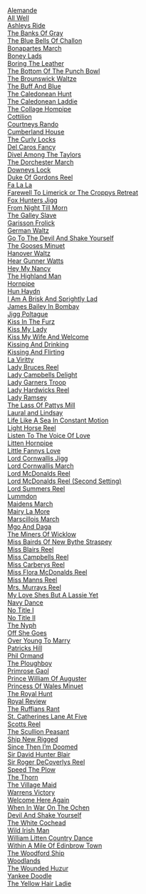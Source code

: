 
<a href='tune/alemande'>Alemande</a><br>
<a href='tune/all-well'>All Well</a><br>
<a href='tune/ashleys-ride'>Ashleys Ride</a><br>
<a href='tune/the-banks-of-gray'>The Banks Of Gray</a><br>
<a href='tune/the-blue-bells-of-challon'>The Blue Bells Of Challon</a><br>
<a href='tune/bonapartes-march'>Bonapartes March</a><br>
<a href='tune/boney-lads'>Boney Lads</a><br>
<a href='tune/boring-the-leather'>Boring The Leather</a><br>
<a href='tune/the-bottom-of-the-punch-bowl'>The Bottom Of The Punch Bowl</a><br>
<a href='tune/the-brounswick-waltze'>The Brounswick Waltze</a><br>
<a href='tune/the-buff-and-blue'>The Buff And Blue</a><br>
<a href='tune/the-caledonean-hunt'>The Caledonean Hunt</a><br>
<a href='tune/the-caledonean-laddie'>The Caledonean Laddie</a><br>
<a href='tune/the-collage-hompipe'>The Collage Hompipe</a><br>
<a href='tune/cottilion'>Cottilion</a><br>
<a href='tune/courtneys-rando'>Courtneys Rando</a><br>
<a href='tune/cumberland-house'>Cumberland House</a><br>
<a href='tune/the-curly-locks'>The Curly Locks</a><br>
<a href='tune/del-caros-fancy'>Del Caros Fancy</a><br>
<a href='tune/divel-among-the-taylors'>Divel Among The Taylors</a><br>
<a href='tune/the-dorchester-march'>The Dorchester March</a><br>
<a href='tune/downeys-lock'>Downeys Lock</a><br>
<a href='tune/duke-of-gordons-reel'>Duke Of Gordons Reel</a><br>
<a href='tune/fa-la-la'>Fa La La</a><br>
<a href='tune/farewell-to-limerick-or-the-croppys-retreat'>Farewell To Limerick or The Croppys Retreat</a><br>
<a href='tune/fox-hunters-jigg'>Fox Hunters Jigg</a><br>
<a href='tune/from-night-till-morn'>From Night Till Morn</a><br>
<a href='tune/the-galley-slave'>The Galley Slave</a><br>
<a href='tune/garisson-frolick'>Garisson Frolick</a><br>
<a href='tune/german-waltz'>German Waltz</a><br>
<a href='tune/go-to-the-devil-and-shake-yourself'>Go To The Devil And Shake Yourself</a><br>
<a href='tune/the-gooses-minuet'>The Gooses Minuet</a><br>
<a href='tune/hanover-waltz'>Hanover Waltz</a><br>
<a href='tune/hear-gunner-watts'>Hear Gunner Watts</a><br>
<a href='tune/hey-my-nancy'>Hey My Nancy</a><br>
<a href='tune/the-highland-man'>The Highland Man</a><br>
<a href='tune/hornpipe'>Hornpipe</a><br>
<a href='tune/hun-haydn'>Hun Haydn</a><br>
<a href='tune/i-am-a-brisk-and-sprightly-lad'>I Am A Brisk And Sprightly Lad</a><br>
<a href='tune/james-bailey-in-bombay'>James Bailey In Bombay</a><br>
<a href='tune/jigg-poltague'>Jigg Poltague</a><br>
<a href='tune/kiss-in-the-furz'>Kiss In The Furz</a><br>
<a href='tune/kiss-my-lady'>Kiss My Lady</a><br>
<a href='tune/kiss-my-wife-and-welcome'>Kiss My Wife And Welcome</a><br>
<a href='tune/kissing-and-drinking'>Kissing And Drinking</a><br>
<a href='tune/kissing-and-flirting'>Kissing And Flirting</a><br>
<a href='tune/la-viritty'>La Viritty</a><br>
<a href='tune/lady-bruces-reel'>Lady Bruces Reel</a><br>
<a href='tune/lady-campbells-delight'>Lady Campbells Delight</a><br>
<a href='tune/lady-garners-troop'>Lady Garners Troop</a><br>
<a href='tune/lady-hardwicks-reel'>Lady Hardwicks Reel</a><br>
<a href='tune/lady-ramsey'>Lady Ramsey</a><br>
<a href='tune/the-lass-of-pattys-mill'>The Lass Of Pattys Mill</a><br>
<a href='tune/laural-and-lindsay'>Laural and Lindsay</a><br>
<a href='tune/life-like-a-sea-in-constant-motion'>Life Like A Sea In Constant Motion</a><br>
<a href='tune/light-horse-reel'>Light Horse Reel</a><br>
<a href='tune/listen-to-the-voice-of-love'>Listen To The Voice Of Love</a><br>
<a href='tune/litten-hornpipe'>Litten Hornpipe</a><br>
<a href='tune/little-fannys-love'>Little Fannys Love</a><br>
<a href='tune/lord-cornwallis-jigg'>Lord Cornwallis Jigg</a><br>
<a href='tune/lord-cornwallis-march'>Lord Cornwallis March</a><br>
<a href='tune/lord-mcdonalds-reel'>Lord McDonalds Reel</a><br>
<a href='tune/lord-mcdonalds-reel-second-setting'>Lord McDonalds Reel (Second Setting)</a><br>
<a href='tune/lord-summers-reel'>Lord Summers Reel</a><br>
<a href='tune/lummdon'>Lummdon</a><br>
<a href='tune/maidens-march'>Maidens March</a><br>
<a href='tune/mairy-la-more'>Mairy La More</a><br>
<a href='tune/marscillois-march'>Marscillois March</a><br>
<a href='tune/mgo-and-daga'>Mgo And Daga</a><br>
<a href='tune/the-miners-of-wicklow'>The Miners Of Wicklow</a><br>
<a href='tune/miss-bairds-of-new-bythe-straspey'>Miss Bairds Of New Bythe Straspey</a><br>
<a href='tune/miss-blairs-reel'>Miss Blairs Reel</a><br>
<a href='tune/miss-campbells-reel'>Miss Campbells Reel</a><br>
<a href='tune/miss-carberys-reel'>Miss Carberys Reel</a><br>
<a href='tune/miss-flora-mcdonalds-reel'>Miss Flora McDonalds Reel</a><br>
<a href='tune/miss-manns-reel'>Miss Manns Reel</a><br>
<a href='tune/mrs-murrays-reel'>Mrs. Murrays Reel</a><br>
<a href='tune/my-love-shes-but-a-lassie-yet'>My Love Shes But A Lassie Yet</a><br>
<a href='tune/navy-dance'>Navy Dance</a><br>
<a href='tune/no-title-i'>No Title I</a><br>
<a href='tune/no-title-ii'>No Title II</a><br>
<a href='tune/the-nyph'>The Nyph</a><br>
<a href='tune/off-she-goes'>Off She Goes</a><br>
<a href='tune/over-young-to-marry'>Over Young To Marry</a><br>
<a href='tune/patricks-hill'>Patricks Hill</a><br>
<a href='tune/phil-ormand'>Phil Ormand</a><br>
<a href='tune/the-ploughboy'>The Ploughboy</a><br>
<a href='tune/primrose-gaol'>Primrose Gaol</a><br>
<a href='tune/prince-william-of-auguster'>Prince William Of Auguster</a><br>
<a href='tune/princess-of-wales-minuet'>Princess Of Wales Minuet</a><br>
<a href='tune/the-royal-hunt'>The Royal Hunt</a><br>
<a href='tune/royal-review'>Royal Review</a><br>
<a href='tune/the-ruffians-rant'>The Ruffians Rant</a><br>
<a href='tune/st-catherines-lane-at-five'>St. Catherines Lane At Five</a><br>
<a href='tune/scotts-reel'>Scotts Reel</a><br>
<a href='tune/the-scullion-peasant'>The Scullion Peasant</a><br>
<a href='tune/ship-new-rigged'>Ship New Rigged</a><br>
<a href='tune/since-then-im-doomed'>Since Then I’m Doomed</a><br>
<a href='tune/sir-david-hunter-blair'>Sir David Hunter Blair</a><br>
<a href='tune/sir-roger-decoverlys-reel'>Sir Roger DeCoverlys Reel</a><br>
<a href='tune/speed-the-plow'>Speed The Plow</a><br>
<a href='tune/the-thorn'>The Thorn</a><br>
<a href='tune/the-village-maid'>The Village Maid</a><br>
<a href='tune/warrens-victory'>Warrens Victory</a><br>
<a href='tune/welcome-here-again'>Welcome Here Again</a><br>
<a href='tune/when-in-war-on-the-ochen'>When In War On The Ochen</a><br>
<a href='tune/devil-and-shake-yourself'>Devil And Shake Yourself</a><br>
<a href='tune/the-white-cochead'>The White Cochead</a><br>
<a href='tune/wild-irish-man'>Wild Irish Man</a><br>
<a href='tune/william-litten-country-dance'>William Litten Country Dance</a><br>
<a href='tune/within-a-mile-of-edinbrow-town'>Within A Mile Of Edinbrow Town</a><br>
<a href='tune/the-woodford-ship'>The Woodford Ship</a><br>
<a href='tune/woodlands'>Woodlands</a><br>
<a href='tune/the-wounded-huzur'>The Wounded Huzur</a><br>
<a href='tune/yankee-doodle'>Yankee Doodle</a><br>
<a href='tune/the-yellow-hair-ladie'>The Yellow Hair Ladie</a><br>
